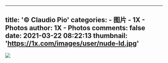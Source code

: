 
---
title: '© Claudio Pio'
categories: 
    - 图片
    - 1X - Photos
author: 1X - Photos
comments: false
date: 2021-03-22 08:22:13
thumbnail: 'https://1x.com/images/user/nude-ld.jpg'
---

<div>   
<img src="https://1x.com/images/user/nude-ld.jpg" referrerpolicy="no-referrer">  
</div>
            